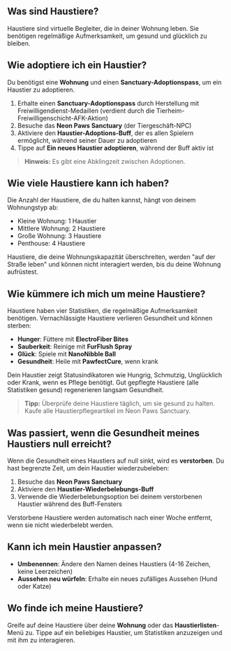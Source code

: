 ## Was sind Haustiere?

Haustiere sind virtuelle Begleiter, die in deiner Wohnung leben. Sie benötigen regelmäßige Aufmerksamkeit, um gesund und glücklich zu bleiben.

## Wie adoptiere ich ein Haustier?

Du benötigst eine **Wohnung** und einen **Sanctuary-Adoptionspass**, um ein Haustier zu adoptieren.

1. Erhalte einen **Sanctuary-Adoptionspass** durch Herstellung mit Freiwilligendienst-Medaillen (verdient durch die Tierheim-Freiwilligenschicht-AFK-Aktion)
2. Besuche das **Neon Paws Sanctuary** (der Tiergeschäft-NPC)
3. Aktiviere den **Haustier-Adoptions-Buff**, der es allen Spielern ermöglicht, während seiner Dauer zu adoptieren
4. Tippe auf **Ein neues Haustier adoptieren**, während der Buff aktiv ist

> **Hinweis:** Es gibt eine Abklingzeit zwischen Adoptionen.

## Wie viele Haustiere kann ich haben?

Die Anzahl der Haustiere, die du halten kannst, hängt von deinem Wohnungstyp ab:

- Kleine Wohnung: 1 Haustier
- Mittlere Wohnung: 2 Haustiere
- Große Wohnung: 3 Haustiere
- Penthouse: 4 Haustiere

Haustiere, die deine Wohnungskapazität überschreiten, werden "auf der Straße leben" und können nicht interagiert werden, bis du deine Wohnung aufrüstest.

## Wie kümmere ich mich um meine Haustiere?

Haustiere haben vier Statistiken, die regelmäßige Aufmerksamkeit benötigen. Vernachlässigte Haustiere verlieren Gesundheit und können sterben:

- **Hunger**: Füttere mit **ElectroFiber Bites**
- **Sauberkeit**: Reinige mit **FurFlush Spray**
- **Glück**: Spiele mit **NanoNibble Ball**
- **Gesundheit**: Heile mit **PawfectCure**, wenn krank

Dein Haustier zeigt Statusindikatoren wie Hungrig, Schmutzig, Unglücklich oder Krank, wenn es Pflege benötigt. Gut gepflegte Haustiere (alle Statistiken gesund) regenerieren langsam Gesundheit.

> **Tipp:** Überprüfe deine Haustiere täglich, um sie gesund zu halten. Kaufe alle Haustierpflegeartikel im Neon Paws Sanctuary.

## Was passiert, wenn die Gesundheit meines Haustiers null erreicht?

Wenn die Gesundheit eines Haustiers auf null sinkt, wird es **verstorben**. Du hast begrenzte Zeit, um dein Haustier wiederzubeleben:

1. Besuche das **Neon Paws Sanctuary**
2. Aktiviere den **Haustier-Wiederbelebungs-Buff**
3. Verwende die Wiederbelebungsoption bei deinem verstorbenen Haustier während des Buff-Fensters

Verstorbene Haustiere werden automatisch nach einer Woche entfernt, wenn sie nicht wiederbelebt werden.

## Kann ich mein Haustier anpassen?

- **Umbenennen**: Ändere den Namen deines Haustiers (4-16 Zeichen, keine Leerzeichen)
- **Aussehen neu würfeln**: Erhalte ein neues zufälliges Aussehen (Hund oder Katze)

## Wo finde ich meine Haustiere?

Greife auf deine Haustiere über deine **Wohnung** oder das **Haustierlisten**-Menü zu. Tippe auf ein beliebiges Haustier, um Statistiken anzuzeigen und mit ihm zu interagieren.
